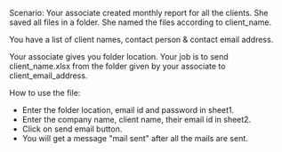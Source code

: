 Scenario:
Your associate created monthly report for all the clients. She saved all files in a folder. She named the files according to client_name.

You have a list of client names, contact person & contact email address.

Your associate gives you folder location. Your job is to send client_name.xlsx from the folder given by your associate to client_email_address.

How to use the file:
- Enter the folder location, email id and password in sheet1.
- Enter the company name, client name, their email id in sheet2.
- Click on send email button.
- You will get a message "mail sent" after all the mails are sent.

